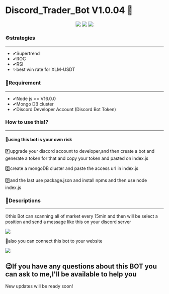 # Discord_Trader_Bot V1.0.04 💸
<p align="center">
  <img src="https://img.shields.io/badge/Version-1.0.04-red"/>
  <img src="https://img.shields.io/badge/Node.js-43853D?style=for-the-badge&logo=node.js&logoColor=white"/>
  <img src='https://img.shields.io/badge/Discord-7289DA?style=for-the-badge&logo=discord&logoColor=white'/>
</p>
<h3>⚙strategies</h3><hr />
<ul>
  <li>✔Supertrend</li>
  <li>✔ROC</li>
  <li>✔RSI</li>
  <li>✨best win rate for XLM-USDT</li>
</ul>
<h3>📗Requirement</h3><hr />
<ul>
  <li>✔Node js >= V16.0.0</li>
  <li>✔Mongo DB cluster</li>
  <li>✔Discord Developer Account (Discord Bot Token)</li>
</ul>
<h3>How to use this⁉</h3><hr />
<h4>🔴using this bot is your own risk</h4>
<p>1️⃣upgrade your discord account to developer,and then create a bot and generate a token for that and copy your token and pasted on index.js</p>
<p>2️⃣create a mongoDB cluster and paste the access url in index.js</p>
<p>3️⃣and the last use package.json and install npms and then use node index.js</p>
<h3>📜Descriptions</h3><hr />
<p>⏰this Bot can scanning all of market every 15min and then will be select a position and send a message like this on your discord server</p>
<img src='https://iili.io/VPNDVR.png'/>
<p>📌also you can connect this bot to your website</p>
<img src='https://iili.io/WIeRJS.png'/>
<h2>😉If you have any questions about this BOT you can ask to me,I'll be available to help you</h2>
<p>New updates will be ready soon!</p>
